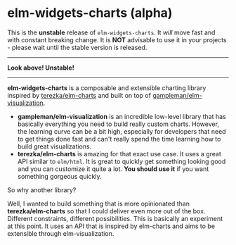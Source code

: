 # elm-widgets-charts (alpha)

This is the **unstable** release of `elm-widgets-charts`.
It _will_ move fast and with constant breaking change.
It is **NOT** advisable to use it in your projects - please wait until the stable version is released.

---

**Look above! Unstable!**

---

**elm-widgets-charts** is a composable and extensible charting library inspired by [terezka/elm-charts](https://www.elm-charts.org) and built on top of [gampleman/elm-visualization](https://package.elm-lang.org/packages/gampleman/elm-visualization/latest/).

- **gampleman/elm-visualization** is an incredible low-level library that has basically everything you need to build really custom charts. However, the learning curve can be a bit high, especially for developers that need to get things done fast and can't really spend the time learning how to build great visualizations.
- **terezka/elm-charts** is amazing for that exact use case. It uses a great API similar to `elm/html`. It is great to quickly get something looking good and you can customize it quite a lot. **You should use it** if you want something gorgeous quickly.

So why another library?

Well, I wanted to build something that is more opinionated than **terezka/elm-charts** so that I could deliver even more out of the box. Different constraints, different possibilities.
This is basically an experiment at this point. It uses an API that is inspired by elm-charts and aims to be extensible through elm-visualization.

